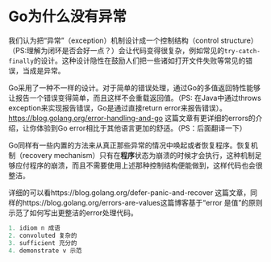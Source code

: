 # Go为什么没有异常

我们认为把“异常”（exception）机制设计成一个控制结构（control structure）（PS:理解为闭环是否会好一点？）会让代码变得很复杂，例如常见的`try-catch-finally`的设计。这种设计隐性在鼓励人们把一些诸如打开文件失败等常见的错误，当成是异常。

Go采用了一种不一样的设计。对于简单的错误处理，通过Go的多值返回特性能够让报告一个错误变得简单，而且这样不会重载返回值。（PS: 在Java中通过throws exception来实现报告错误，Go是通过直接return error来报告错误）。https://blog.golang.org/error-handling-and-go 这篇文章有更详细的errors的介绍，让你体验到Go error相比于其他语言更加的舒适。（PS：后面翻译一下）

Go同样有一些内置的方法来从真正那些异常的情况中唤起或者恢复程序。恢复机制（recovery mechanism）只有在**程序**状态为崩溃的时候才会执行，这种机制足够应付程序的崩溃，而且不需要使用上述那种控制结构便能做到，这样代码也会很整洁。

详细的可以看https://blog.golang.org/defer-panic-and-recover 这篇文章，同样的https://blog.golang.org/errors-are-values这篇博客基于“error 是值”的原则示范了如何写出更整洁的error处理代码。

```go
1. idiom n 成语
2. convoluted 复杂的
3. sufficient 充分的
4. demonstrate v 示范
```

